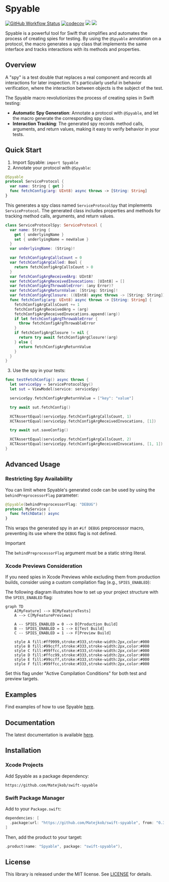 # Spyable

[![GitHub Workflow Status](https://github.com/Matejkob/swift-spyable/actions/workflows/ci.yml/badge.svg?branch=main)](https://github.com/Matejkob/swift-spyable/actions/workflows/ci.yml)
[![codecov](https://codecov.io/gh/Matejkob/swift-spyable/graph/badge.svg?token=YRMM1BDQ85)](https://codecov.io/gh/Matejkob/swift-spyable)
[![](https://img.shields.io/endpoint?url=https%3A%2F%2Fswiftpackageindex.com%2Fapi%2Fpackages%2FMatejkob%2Fswift-spyable%2Fbadge%3Ftype%3Dswift-versions)](https://swiftpackageindex.com/Matejkob/swift-spyable)
[![](https://img.shields.io/endpoint?url=https%3A%2F%2Fswiftpackageindex.com%2Fapi%2Fpackages%2FMatejkob%2Fswift-spyable%2Fbadge%3Ftype%3Dplatforms)](https://swiftpackageindex.com/Matejkob/swift-spyable)

Spyable is a powerful tool for Swift that simplifies and automates the process of creating spies for testing. By using 
the `@Spyable` annotation on a protocol, the macro generates a spy class that implements the same interface and tracks 
interactions with its methods and properties.

## Overview

A "spy" is a test double that replaces a real component and records all interactions for later inspection. It's 
particularly useful in behavior verification, where the interaction between objects is the subject of the test.

The Spyable macro revolutionizes the process of creating spies in Swift testing:

- **Automatic Spy Generation**: Annotate a protocol with `@Spyable`, and let the macro generate the corresponding spy class.
- **Interaction Tracking**: The generated spy records method calls, arguments, and return values, making it easy to verify behavior in your tests.

## Quick Start

1. Import Spyable: `import Spyable`
2. Annotate your protocol with `@Spyable`:

```swift
@Spyable
protocol ServiceProtocol {
  var name: String { get }
  func fetchConfig(arg: UInt8) async throws -> [String: String]
}
```

This generates a spy class named `ServiceProtocolSpy` that implements `ServiceProtocol`. The generated class includes 
properties and methods for tracking method calls, arguments, and return values.

```swift
class ServiceProtocolSpy: ServiceProtocol {
  var name: String {
    get { underlyingName }
    set { underlyingName = newValue }
  }
  var underlyingName: (String)!

  var fetchConfigArgCallsCount = 0
  var fetchConfigArgCalled: Bool {
    return fetchConfigArgCallsCount > 0
  }
  var fetchConfigArgReceivedArg: UInt8?
  var fetchConfigArgReceivedInvocations: [UInt8] = []
  var fetchConfigArgThrowableError: (any Error)?
  var fetchConfigArgReturnValue: [String: String]!
  var fetchConfigArgClosure: ((UInt8) async throws -> [String: String])?
  func fetchConfig(arg: UInt8) async throws -> [String: String] {
    fetchConfigArgCallsCount += 1
    fetchConfigArgReceivedArg = (arg)
    fetchConfigArgReceivedInvocations.append((arg))
    if let fetchConfigArgThrowableError {
      throw fetchConfigArgThrowableError
    }
    if fetchConfigArgClosure != nil {
      return try await fetchConfigArgClosure!(arg)
    } else {
      return fetchConfigArgReturnValue
    }
  }
}
```

3. Use the spy in your tests:

```swift
func testFetchConfig() async throws {
  let serviceSpy = ServiceProtocolSpy()
  let sut = ViewModel(service: serviceSpy)

  serviceSpy.fetchConfigArgReturnValue = ["key": "value"]

  try await sut.fetchConfig()

  XCTAssertEqual(serviceSpy.fetchConfigArgCallsCount, 1)
  XCTAssertEqual(serviceSpy.fetchConfigArgReceivedInvocations, [1])

  try await sut.saveConfig()

  XCTAssertEqual(serviceSpy.fetchConfigArgCallsCount, 2)
  XCTAssertEqual(serviceSpy.fetchConfigArgReceivedInvocations, [1, 1])
}
```

## Advanced Usage

### Restricting Spy Availability

You can limit where Spyable's generated code can be used by using the `behindPreprocessorFlag` parameter:

```swift
@Spyable(behindPreprocessorFlag: "DEBUG")
protocol MyService {
  func fetchData() async
}
```

This wraps the generated spy in an `#if DEBUG` preprocessor macro, preventing its use where the `DEBUG` flag is not defined.

> [!IMPORTANT]
> The `behindPreprocessorFlag` argument must be a static string literal.

### Xcode Previews Consideration

If you need spies in Xcode Previews while excluding them from production builds, consider using a custom compilation flag (e.g., `SPIES_ENABLED`):

The following diagram illustrates how to set up your project structure with the `SPIES_ENABLED` flag:

```mermaid
graph TD
    A[MyFeature] --> B[MyFeatureTests]
    A --> C[MyFeaturePreviews]
    
    A -- SPIES_ENABLED = 0 --> D[Production Build]
    B -- SPIES_ENABLED = 1 --> E[Test Build]
    C -- SPIES_ENABLED = 1 --> F[Preview Build]

    style A fill:#ff9999,stroke:#333,stroke-width:2px,color:#000
    style B fill:#99ccff,stroke:#333,stroke-width:2px,color:#000
    style C fill:#99ffcc,stroke:#333,stroke-width:2px,color:#000
    style D fill:#ffcc99,stroke:#333,stroke-width:2px,color:#000
    style E fill:#99ccff,stroke:#333,stroke-width:2px,color:#000
    style F fill:#99ffcc,stroke:#333,stroke-width:2px,color:#000
```

Set this flag under "Active Compilation Conditions" for both test and preview targets.

## Examples

Find examples of how to use Spyable [here](./Examples).

## Documentation

The latest documentation is available [here](https://swiftpackageindex.com/Matejkob/swift-spyable/0.1.2/documentation/spyable).

## Installation

### Xcode Projects

Add Spyable as a package dependency:

```
https://github.com/Matejkob/swift-spyable
```

### Swift Package Manager

Add to your `Package.swift`:

```swift
dependencies: [
  .package(url: "https://github.com/Matejkob/swift-spyable", from: "0.3.0")
]
```

Then, add the product to your target:

```swift
.product(name: "Spyable", package: "swift-spyable"),
```

## License

This library is released under the MIT license. See [LICENSE](LICENSE) for details.
